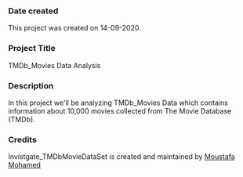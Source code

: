 ### Date created
This project was created on 14-09-2020.

### Project Title
TMDb_Movies Data Analysis

### Description
In this project we'll be analyzing TMDb_Movies Data which contains information about 10,000 movies collected from The Movie Database (TMDb).
### Credits
Invistgate_TMDbMovieDataSet is created and maintained by [Moustafa Mohamed](https://github.com/MostafaElgafry/Bike_share)
